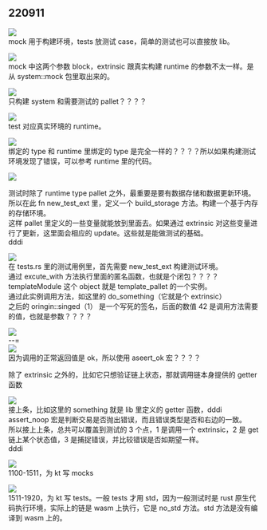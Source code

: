 ## 220911  
  
![](./img/2022-09-11-10-53-12.png)    
mock 用于构建环境，tests 放测试 case，简单的测试也可以直接放 lib。  
  
![](./img/2022-09-11-11-06-37.png)    
mock 中这两个参数 block，extrinsic 跟真实构建 runtime 的参数不太一样。是从 system::mock 包里取出来的。  
  
![](./img/2022-09-11-11-08-46.png)    
只构建 system 和需要测试的 pallet？？？？  
  
![](./img/2022-09-11-11-10-54.png)    
test 对应真实环境的 runtime。  
  
![](./img/2022-09-11-11-12-49.png)    
绑定的 type 和 runtime 里绑定的 type 是完全一样的？？？？所以如果构建测试环境发现了错误，可以参考 runtime 里的代码。  
  
![](./img/2022-09-11-14-00-24.png)  
  
测试时除了 runtime type pallet 之外，最重要是要有数据存储和数据更新环境。    
所以在此 fn new_test_ext 里，定义一个 build_storage 方法。构建一个基于内存的存储环境。    
这样 pallet 里定义的一些变量就能放到里面去。如果通过 extrinsic 对这些变量进行了更新，这里面会相应的 update。这些就是能做测试的基础。    
dddi  
  
![](./img/2022-09-11-14-07-57.png)    
在 tests.rs 里的测试用例里，首先需要 new_test_ext 构建测试环境。    
通过 excute_with 方法执行里面的匿名函数，也就是个闭包？？？？    
templateModule 这个 object 就是 template_pallet 的一个实例。    
通过此实例调用方法，如这里的 do_something（它就是个 extrinsic）    
之后的 oringin::singed（1） 是一个写死的签名，后面的数值 42 是调用方法需要的值，也就是参数？？？？  
  
![](./img/2022-09-11-14-15-59.png)    
--=    
![](./img/2022-09-11-14-17-20.png)  
因为调用的正常返回值是 ok，所以使用 aseert_ok 宏？？？？  
  
除了 extrinsic 之外的，比如它只想验证链上状态，那就调用链本身提供的 getter 函数  
  
![](./img/2022-09-11-14-22-40.png)    
接上条，比如这里的 something 就是 lib 里定义的 getter 函数，dddi    
assert_noop 宏是判断交易是否抛出错误，而且错误类型是否和右边的一致。  
所以接上上条，总共可以覆盖到测试的 3 个点，1 是调用一个 extrinsic，2 是 get 链上某个状态值，3 是捕捉错误，并比较错误是否如期望一样。    
dddi  
  
![](./img/2022-09-11-14-51-42.png)  
1100-1511，为 kt 写 mocks  
  
![](./img/2022-09-11-14-49-32.png)  
1511-1920，为 kt 写 tests。一般 tests 才用 std，因为一般测试时是 rust 原生代码执行环境，实际上的链是 wasm 上执行，它是 no_std 方法。std 方法是没有编译到 wasm 上的。  
